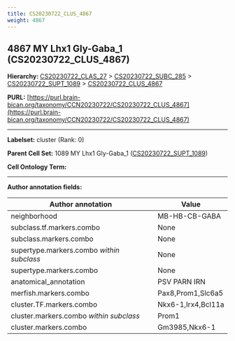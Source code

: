 ```yaml
---
title: CS20230722_CLUS_4867
weight: 4867
---
```

## 4867 MY Lhx1 Gly-Gaba_1 (CS20230722_CLUS_4867)
<b>Hierarchy: </b>
[CS20230722_CLAS_27](../CS20230722_CLAS_27) >
[CS20230722_SUBC_285](../CS20230722_SUBC_285) >
[CS20230722_SUPT_1089](../CS20230722_SUPT_1089) >
[CS20230722_CLUS_4867](../CS20230722_CLUS_4867)

**PURL:** [https://purl.brain-bican.org/taxonomy/CCN20230722/CS20230722_CLUS_4867](https://purl.brain-bican.org/taxonomy/CCN20230722/CS20230722_CLUS_4867)

---


**Labelset:** cluster (Rank: 0)

**Parent Cell Set:** 1089 MY Lhx1 Gly-Gaba_1 ([CS20230722_SUPT_1089](../CS20230722_SUPT_1089))



**Cell Ontology Term:** 

[MARKER GENES.]: #


---

[TRANSFERRED ANNOTATIONS.]: #


[AUTHOR ANNOTATION FIELDS.]: #


**Author annotation fields:**

| Author annotation | Value |
|-------------------|-------|
|neighborhood|MB-HB-CB-GABA|
|subclass.tf.markers.combo|None|
|subclass.markers.combo|None|
|supertype.markers.combo _within subclass_|None|
|supertype.markers.combo|None|
|anatomical_annotation|PSV PARN IRN|
|merfish.markers.combo|Pax8,Prom1,Slc6a5|
|cluster.TF.markers.combo|Nkx6-1,Irx4,Bcl11a|
|cluster.markers.combo _within subclass_|Prom1|
|cluster.markers.combo|Gm3985,Nkx6-1|
